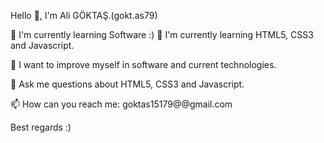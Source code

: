 Hello 👋, I'm Ali GÖKTAŞ.(gokt.as79)

🔭 I'm currently learning Software :) 🌱 I'm currently learning HTML5, CSS3 and Javascript.

🔮 I want to improve myself in software and current technologies.

💬 Ask me questions about HTML5, CSS3 and Javascript.

📫 How can you reach me: goktas15179@@gmail.com

Best regards :)

